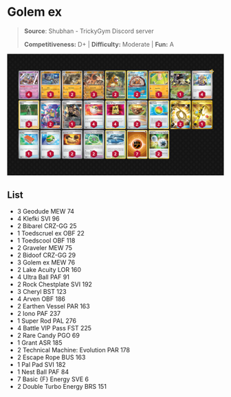 # Golem ex

> **Source**: Shubhan - TrickyGym Discord server
> 
> **Competitiveness:** D+ | **Difficulty:** Moderate | **Fun:** A

![decklist](../../!Images/Standard/09BST-PAF/Golem%20ex.PNG)

## List
* 3 Geodude MEW 74
* 4 Klefki SVI 96
* 2 Bibarel CRZ-GG 25
* 1 Toedscruel ex OBF 22
* 1 Toedscool OBF 118
* 2 Graveler MEW 75
* 2 Bidoof CRZ-GG 29
* 3 Golem ex MEW 76
* 2 Lake Acuity LOR 160
* 4 Ultra Ball PAF 91
* 2 Rock Chestplate SVI 192
* 3 Cheryl BST 123
* 4 Arven OBF 186
* 2 Earthen Vessel PAR 163
* 2 Iono PAF 237
* 1 Super Rod PAL 276
* 4 Battle VIP Pass FST 225
* 2 Rare Candy PGO 69
* 1 Grant ASR 185
* 2 Technical Machine: Evolution PAR 178
* 2 Escape Rope BUS 163
* 1 Pal Pad SVI 182
* 1 Nest Ball PAF 84
* 7 Basic {F} Energy SVE 6
* 2 Double Turbo Energy BRS 151
